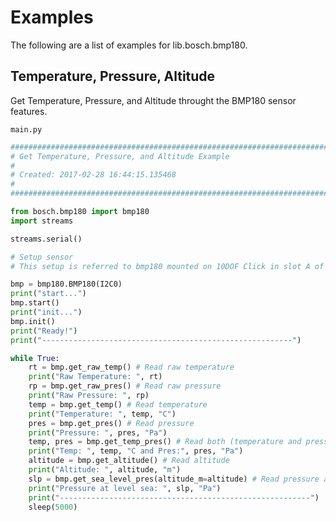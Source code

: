 # Examples

The following are a list of examples for lib.bosch.bmp180.

## Temperature, Pressure, Altitude


Get Temperature, Pressure, and Altitude throught the BMP180 sensor features.


```main.py```

```python
################################################################################
# Get Temperature, Pressure, and Altitude Example
#
# Created: 2017-02-28 16:44:15.135468
#
################################################################################

from bosch.bmp180 import bmp180
import streams

streams.serial()

# Setup sensor 
# This setup is referred to bmp180 mounted on 10DOF Click in slot A of a Flip n Click device 

bmp = bmp180.BMP180(I2C0)
print("start...")
bmp.start()
print("init...")
bmp.init()
print("Ready!")
print("--------------------------------------------------------")

while True:
    rt = bmp.get_raw_temp() # Read raw temperature
    print("Raw Temperature: ", rt)
    rp = bmp.get_raw_pres() # Read raw pressure
    print("Raw Pressure: ", rp)
    temp = bmp.get_temp() # Read temperature
    print("Temperature: ", temp, "C")
    pres = bmp.get_pres() # Read pressure
    print("Pressure: ", pres, "Pa")
    temp, pres = bmp.get_temp_pres() # Read both (temperature and pressure)
    print("Temp: ", temp, "C and Pres:", pres, "Pa")
    altitude = bmp.get_altitude() # Read altitude
    print("Altitude: ", altitude, "m")
    slp = bmp.get_sea_level_pres(altitude_m=altitude) # Read pressure at level sea
    print("Pressure at level sea: ", slp, "Pa")
    print("--------------------------------------------------------")
    sleep(5000)
```
<!--stackedit_data:
eyJoaXN0b3J5IjpbLTk2Mjg2MDIzNl19
-->
